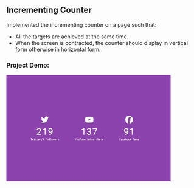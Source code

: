## Incrementing Counter
Implemented the incrementing counter on a page such that:
- All the targets are achieved at the same time.
- When the screen is contracted, the counter should display in vertical form otherwise in horizontal form.


### Project Demo:
![Project Demo](https://github.com/milan-vishnoi/50-Days-50-Projects/blob/main/15.%20Incrementing%20Counter/demo.gif)